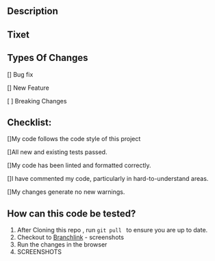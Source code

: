 ## Description

## Tixet[]()
## Types Of Changes
[] Bug fix

[] New Feature

[ ] Breaking Changes

## Checklist:
[]My code follows the code style of this project

[]All new and existing tests passed.

[]My code has been linted and formatted correctly.

[]I have commented my code, particularly in hard-to-understand areas.

[]My changes generate no new warnings.

## How can this code be tested?
1. After Cloning this repo , run `git pull
` to ensure you are up to date. 
2. Checkout to [Branchlink](Branchlink) - screenshots
3. Run the changes in the browser
4. SCREENSHOTS

